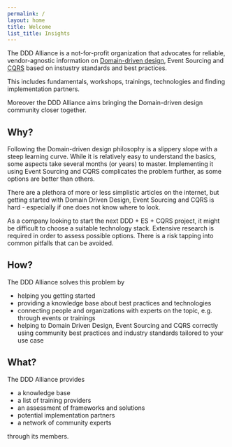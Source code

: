 ```yaml
---
permalink: /
layout: home
title: Welcome
list_title: Insights
---
```

The DDD Alliance is a not-for-profit organization that advocates for reliable, vendor-agnostic information on [Domain-driven design][ddd], Event Sourcing and [CQRS][cqrs] based on instustry standards and best practices.

This includes fundamentals, workshops, trainings, technologies and finding implementation partners.

Moreover the DDD Alliance aims bringing the Domain-driven design community closer together.

[ddd]: https://en.wikipedia.org/wiki/Domain-driven_design
[cqrs]: https://en.wikipedia.org/wiki/Command_Query_Responsibility_Segregation

## Why?
Following the Domain-driven design philosophy is a slippery slope with a steep learning curve. While it is relatively easy to understand the basics, some aspects take several months (or years) to master.
Implementing it using Event Sourcing and CQRS complicates the problem further, as some options are better than others. 

There are a plethora of more or less simplistic articles on the internet, but getting started with Domain Driven Design, Event Sourcing and CQRS is hard - especially if one does not know where to look. 

As a company looking to start the next DDD + ES + CQRS project, it might be difficult to choose a suitable technology stack. Extensive research is required in order to assess possible options.
There is a risk tapping into common pitfalls that can be avoided.

## How?
The DDD Alliance solves this problem by
* helping you getting started
* providing a knowledge base about best practices and technologies
* connecting people and organizations with experts on the topic, e.g. through events or trainings
* helping to Domain Driven Design, Event Sourcing and CQRS correctly using community best practices and industry standards tailored to your use case 

## What?
The DDD Alliance provides
* a knowledge base
* a list of training providers
* an assessment of frameworks and solutions
* potential implementation partners
* a network of community experts

through its members.